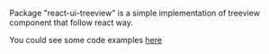Package "react-ui-treeview" is a simple implementation of treeview component that follow react way.

You could see some code examples [here](https://github.com/vkuschenko/react-ui-treeview/tree/master/examples)